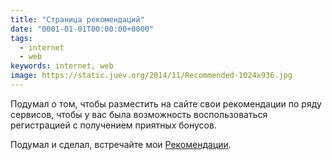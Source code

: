 ```yaml
---
title: "Страница рекомендаций"
date: "0001-01-01T00:00:00+0000"
tags:
  - internet
  - web
keywords: internet, web
image: https://static.juev.org/2014/11/Recommended-1024x936.jpg
---
```

Подумал о том, чтобы разместить на сайте свои рекомендации по ряду сервисов, чтобы у вас была возможность воспользоваться регистрацией с получением приятных бонусов.

Подумал и сделал, встречайте мои [Рекомендации](http://www.juev.org/recommendations/).
